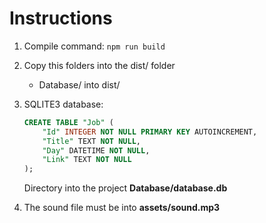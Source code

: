 # Instructions

1. Compile command:
    ```npm run build```

2. Copy this folders into the dist/ folder
    * Database/ into dist/

3. SQLITE3 database:
    ```SQL
    CREATE TABLE "Job" (
        "Id" INTEGER NOT NULL PRIMARY KEY AUTOINCREMENT,
        "Title" TEXT NOT NULL,
        "Day" DATETIME NOT NULL,
        "Link" TEXT NOT NULL
    );
    ```
    Directory into the project **Database/database.db**

4. The sound file must be into **assets/sound.mp3**